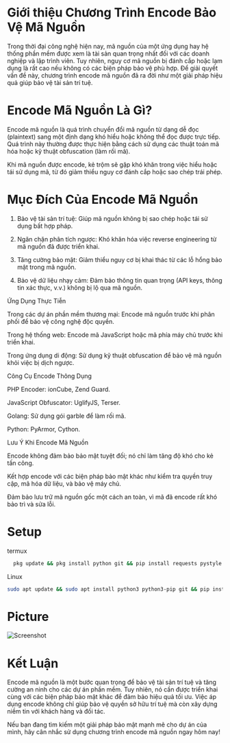 # Giới thiệu Chương Trình Encode Bảo Vệ Mã Nguồn

Trong thời đại công nghệ hiện nay, mã nguồn của một ứng dụng hay hệ thống phần mềm được xem là tài sản quan trọng nhất đối với các doanh nghiệp và lập trình viên. Tuy nhiên, nguy cơ mã nguồn bị đánh cắp hoặc lạm dụng là rất cao nếu không có các biện pháp bảo vệ phù hợp. Để giải quyết vấn đề này, chương trình encode mã nguồn đã ra đời như một giải pháp hiệu quả giúp bảo vệ tài sản trí tuệ.

# Encode Mã Nguồn Là Gì?

Encode mã nguồn là quá trình chuyển đổi mã nguồn từ dạng dễ đọc (plaintext) sang một định dạng khó hiểu hoặc không thể đọc được trực tiếp. Quá trình này thường được thực hiện bằng cách sử dụng các thuật toán mã hóa hoặc kỹ thuật obfuscation (làm rối mã).

Khi mã nguồn được encode, kẻ trộm sẽ gặp khó khăn trong việc hiểu hoặc tái sử dụng mã, từ đó giảm thiểu nguy cơ đánh cắp hoặc sao chép trái phép.

# Mục Đích Của Encode Mã Nguồn

1. Bảo vệ tài sản trí tuệ: Giúp mã nguồn không bị sao chép hoặc tái sử dụng bất hợp pháp.


2. Ngăn chặn phân tích ngược: Khó khăn hóa việc reverse engineering từ mã nguồn đã được triển khai.


3. Tăng cường bảo mật: Giảm thiểu nguy cơ bị khai thác từ các lỗ hổng bảo mật trong mã nguồn.


4. Bảo vệ dữ liệu nhạy cảm: Đảm bảo thông tin quan trọng (API keys, thông tin xác thực, v.v.) không bị lộ qua mã nguồn.



Ứng Dụng Thực Tiễn

Trong các dự án phần mềm thương mại: Encode mã nguồn trước khi phân phối để bảo vệ công nghệ độc quyền.

Trong hệ thống web: Encode mã JavaScript hoặc mã phía máy chủ trước khi triển khai.

Trong ứng dụng di động: Sử dụng kỹ thuật obfuscation để bảo vệ mã nguồn khỏi việc bị dịch ngược.


Công Cụ Encode Thông Dụng

PHP Encoder: ionCube, Zend Guard.

JavaScript Obfuscator: UglifyJS, Terser.

Golang: Sử dụng gói garble để làm rối mã.

Python: PyArmor, Cython.


Lưu Ý Khi Encode Mã Nguồn

Encode không đảm bảo bảo mật tuyệt đối; nó chỉ làm tăng độ khó cho kẻ tấn công.

Kết hợp encode với các biện pháp bảo mật khác như kiểm tra quyền truy cập, mã hóa dữ liệu, và bảo vệ máy chủ.

Đảm bảo lưu trữ mã nguồn gốc một cách an toàn, vì mã đã encode rất khó bảo trì và sửa lỗi.
# Setup 
termux
 ```bash
   pkg update && pkg install python git && pip install requests pystyle rich
```
Linux
```bash
sudo apt update && sudo apt install python3 python3-pip git && pip install requests pystyle rich
```
# Picture
![Screenshot](https://github.com/anan1412kdz/Pic/blob/main/hinhanh.jpg?raw=true)
# Kết Luận

Encode mã nguồn là một bước quan trọng để bảo vệ tài sản trí tuệ và tăng cường an ninh cho các dự án phần mềm. Tuy nhiên, nó cần được triển khai cùng với các biện pháp bảo mật khác để đảm bảo hiệu quả tối ưu. Việc áp dụng encode không chỉ giúp bảo vệ quyền sở hữu trí tuệ mà còn xây dựng niềm tin với khách hàng và đối tác.

Nếu bạn đang tìm kiếm một giải pháp bảo mật mạnh mẽ cho dự án của mình, hãy cân nhắc sử dụng chương trình encode mã nguồn ngay hôm nay!

